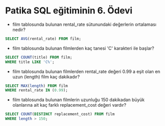 
# Patika SQL eğitiminin 6. Ödevi

- film tablosunda bulunan rental_rate sütunundaki değerlerin ortalaması nedir?
```sql
SELECT AVG(rental_rate) FROM film;
```
- film tablosunda bulunan filmlerden kaç tanesi 'C' karakteri ile başlar?
```sql
SELECT COUNT(title) FROM film;
WHERE title LIKE 'C%';
```
- film tablosunda bulunan filmlerden rental_rate değeri 0.99 a eşit olan en uzun (length) film kaç dakikadır?
```sql
SELECT MAX(length) FROM film
WHERE rental_rate IN (0.99);
```
- film tablosunda bulunan filmlerin uzunluğu 150 dakikadan büyük olanlarına ait kaç farklı replacement_cost değeri vardır?
```sql
SELECT COUNT(DISTINCT replacement_cost) FROM film
WHERE length > 150;
```